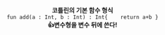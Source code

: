 

<center><b>코틀린의 기본 함수 형식</b>
    <br><code>fun add(a : Int, b : Int) : Int{    return a+b }</code></center>

<center><b>👍변수형을 변수 뒤에 쓴다!</b></center>

